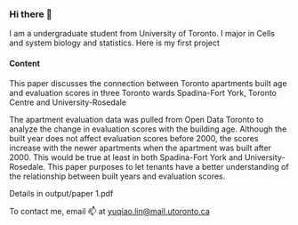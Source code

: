### Hi there 👋

I am a undergraduate student from University of Toronto. I major in Cells and system biology and statistics. Here is my first project

#### Content
This paper discusses the connection between Toronto apartments built age and evaluation scores in three Toronto wards Spadina-Fort York, Toronto Centre and University-Rosedale


The apartment evaluation data was pulled from Open Data Toronto to analyze the change in evaluation scores with the building age. Although the built year does not affect evaluation scores before 2000, the scores increase with the newer apartments when the apartment was built after 2000. This would be true at least in both Spadina-Fort York and University-Rosedale. This paper purposes to let tenants have a better understanding of the relationship between built years and evaluation scores.

Details in output/paper 1.pdf

To contact me, email 📫 at yuqiao.lin@mail.utoronto.ca






